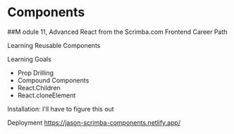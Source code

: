 # Components 
##M odule 11, Advanced React 
from the Scrimba.com Frontend Career Path

Learning Reusable Components

Learning Goals

+ Prop Drilling
+ Compound Components
+ React.Children
+ React.cloneElement


Installation: I'll have to figure this out

Deployment https://jason-scrimba-components.netlify.app/